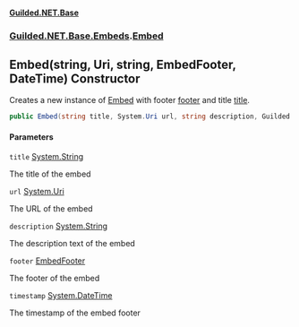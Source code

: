 
#### [Guilded.NET.Base](Guilded_NET_Base 'Guilded.NET.Base')
### [Guilded.NET.Base.Embeds](Guilded_NET_Base#Guilded_NET_Base_Embeds 'Guilded.NET.Base.Embeds').[Embed](Embed 'Guilded.NET.Base.Embeds.Embed')
## Embed(string, Uri, string, EmbedFooter, DateTime) Constructor

Creates a new instance of [Embed](Embed 'Guilded.NET.Base.Embeds.Embed') with footer [footer](Embed_Embed(string_Uri_string_EmbedFooter_DateTime)#Guilded_NET_Base_Embeds_Embed_Embed(string_System_Uri_string_Guilded_NET_Base_Embeds_EmbedFooter_System_DateTime)_footer 'Guilded.NET.Base.Embeds.Embed.Embed(string, System.Uri, string, Guilded.NET.Base.Embeds.EmbedFooter, System.DateTime).footer') and title [title](Embed_Embed(string_Uri_string_EmbedFooter_DateTime)#Guilded_NET_Base_Embeds_Embed_Embed(string_System_Uri_string_Guilded_NET_Base_Embeds_EmbedFooter_System_DateTime)_title 'Guilded.NET.Base.Embeds.Embed.Embed(string, System.Uri, string, Guilded.NET.Base.Embeds.EmbedFooter, System.DateTime).title').
```csharp
public Embed(string title, System.Uri url, string description, Guilded.NET.Base.Embeds.EmbedFooter footer, System.DateTime timestamp);
```

#### Parameters

<a name='Guilded_NET_Base_Embeds_Embed_Embed(string_System_Uri_string_Guilded_NET_Base_Embeds_EmbedFooter_System_DateTime)_title'></a>
`title` [System.String](https://docs.microsoft.com/en-us/dotnet/api/System.String 'System.String')

The title of the embed

<a name='Guilded_NET_Base_Embeds_Embed_Embed(string_System_Uri_string_Guilded_NET_Base_Embeds_EmbedFooter_System_DateTime)_url'></a>
`url` [System.Uri](https://docs.microsoft.com/en-us/dotnet/api/System.Uri 'System.Uri')

The URL of the embed

<a name='Guilded_NET_Base_Embeds_Embed_Embed(string_System_Uri_string_Guilded_NET_Base_Embeds_EmbedFooter_System_DateTime)_description'></a>
`description` [System.String](https://docs.microsoft.com/en-us/dotnet/api/System.String 'System.String')

The description text of the embed

<a name='Guilded_NET_Base_Embeds_Embed_Embed(string_System_Uri_string_Guilded_NET_Base_Embeds_EmbedFooter_System_DateTime)_footer'></a>
`footer` [EmbedFooter](EmbedFooter 'Guilded.NET.Base.Embeds.EmbedFooter')

The footer of the embed

<a name='Guilded_NET_Base_Embeds_Embed_Embed(string_System_Uri_string_Guilded_NET_Base_Embeds_EmbedFooter_System_DateTime)_timestamp'></a>
`timestamp` [System.DateTime](https://docs.microsoft.com/en-us/dotnet/api/System.DateTime 'System.DateTime')

The timestamp of the embed footer